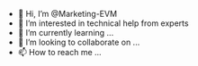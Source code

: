 - 👋 Hi, I’m @Marketing-EVM
- 👀 I’m interested in technical help from experts
- 🌱 I’m currently learning ...
- 💞️ I’m looking to collaborate on ...
- 📫 How to reach me ...

<!---
Marketing-EVM/Marketing-EVM is a ✨ special ✨ repository because its `README.md` (this file) appears on your GitHub profile.
You can click the Preview link to take a look at your changes.
--->
